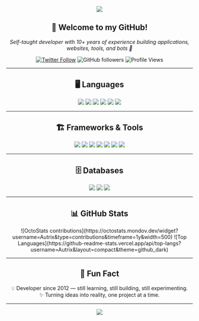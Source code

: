 <div align="center">

  <!-- Header -->
  <img src="https://capsule-render.vercel.app/api?type=waving&color=gradient&height=250&section=header&text=Autrix&fontSize=60&fontAlign=50&fontAlignY=35" />

  <h2>👋 Welcome to my GitHub!</h2>
  <p><em>Self-taught developer with 10+ years of experience building applications, websites, tools, and bots 🚀</em></p>

  <!-- Social Badges -->
  [![Twitter Follow](https://img.shields.io/twitter/follow/iAutrix?style=social)](https://twitter.com/iAutrix)
  ![GitHub followers](https://img.shields.io/github/followers/Autrix?style=social)
  ![Profile Views](https://komarev.com/ghpvc/?username=Autrix&color=blueviolet&style=flat-square)

---

## 🖥️ Languages  
<p>
  <img src="https://img.shields.io/badge/html5-%23E34F26.svg?&style=for-the-badge&logo=html5&logoColor=white" />
  <img src="https://img.shields.io/badge/css3-%231572B6.svg?&style=for-the-badge&logo=css3&logoColor=white" />
  <img src="https://img.shields.io/badge/javascript-%23323330.svg?&style=for-the-badge&logo=javascript&logoColor=%23F7DF1E" />
  <img src="https://img.shields.io/badge/python-%233776AB.svg?&style=for-the-badge&logo=python&logoColor=white" />
  <img src="https://img.shields.io/badge/java-%23ED8B00.svg?&style=for-the-badge&logo=java&logoColor=white" />
  <img src="https://img.shields.io/badge/csharp-%23239120.svg?&style=for-the-badge&logo=csharp&logoColor=white" />
</p>

---

## 🏗️ Frameworks & Tools  
<p>
  <img src="https://img.shields.io/badge/bootstrap-%23563D7C.svg?&style=for-the-badge&logo=bootstrap&logoColor=white" />
  <img src="https://img.shields.io/badge/tailwindcss-%2338B2AC.svg?&style=for-the-badge&logo=tailwind-css&logoColor=white" />
  <img src="https://img.shields.io/badge/django-%23092E20.svg?&style=for-the-badge&logo=django&logoColor=white" />
  <img src="https://img.shields.io/badge/flask-%23000.svg?&style=for-the-badge&logo=flask&logoColor=white" />
  <img src="https://img.shields.io/badge/laravel-%23FF2D20.svg?&style=for-the-badge&logo=laravel&logoColor=white" />
  <img src="https://img.shields.io/badge/materializecss-%23EE6E73.svg?&style=for-the-badge&logo=materialize&logoColor=white" />
  <img src="https://img.shields.io/badge/canva-%2300C4CC.svg?&style=for-the-badge&logo=canva&logoColor=white" />
</p>

---

## 🗄️ Databases  
<p>
  <img src="https://img.shields.io/badge/mongodb-%234ea94b.svg?&style=for-the-badge&logo=mongodb&logoColor=white" />
  <img src="https://img.shields.io/badge/mysql-%2300f.svg?&style=for-the-badge&logo=mysql&logoColor=white" />
  <img src="https://img.shields.io/badge/redis-%2300f.svg?&style=for-the-badge&logo=redis&logoColor=white" />
</p>

---

## 📊 GitHub Stats  

<p>
  ![OctoStats contributions](https://octostats.mondov.dev/widget?username=Autrix&type=contributions&timeframe=1y&width=500)  
  ![Top Languages](https://github-readme-stats.vercel.app/api/top-langs?username=Autrix&layout=compact&theme=github_dark)  
</p>

---

## 🎯 Fun Fact
💡 Developer since 2012 — still learning, still building, still experimenting.  
✨ Turning ideas into reality, one project at a time.  

---

  <!-- Footer -->
  <img src="https://capsule-render.vercel.app/api?type=waving&color=gradient&height=120&section=footer" />

</div>
